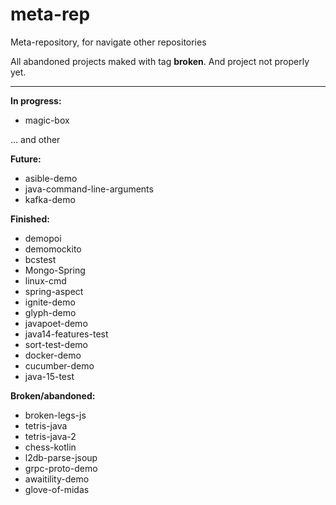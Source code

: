 # meta-rep
Meta-repository, for navigate other repositories

All abandoned projects maked with tag **broken**.
And project not properly yet.

---

**In progress:**
* magic-box

... and other

**Future:**
* asible-demo
* java-command-line-arguments
* kafka-demo

**Finished:**
* demopoi
* demomockito
* bcstest
* Mongo-Spring
* linux-cmd
* spring-aspect
* ignite-demo 
* glyph-demo
* javapoet-demo 
* java14-features-test
* sort-test-demo
* docker-demo
* cucumber-demo
* java-15-test

**Broken/abandoned:**
* broken-legs-js
* tetris-java
* tetris-java-2
* chess-kotlin
* l2db-parse-jsoup
* grpc-proto-demo 
* awaitility-demo
* glove-of-midas
